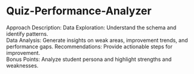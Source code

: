 # Quiz-Performance-Analyzer
Approach Description: 
Data Exploration: Understand the schema and identify patterns.  
Data Analysis: Generate insights on weak areas, improvement trends, and performance gaps. 
Recommendations: Provide actionable steps for improvement.  
Bonus Points: Analyze student persona and highlight strengths and weaknesses.

